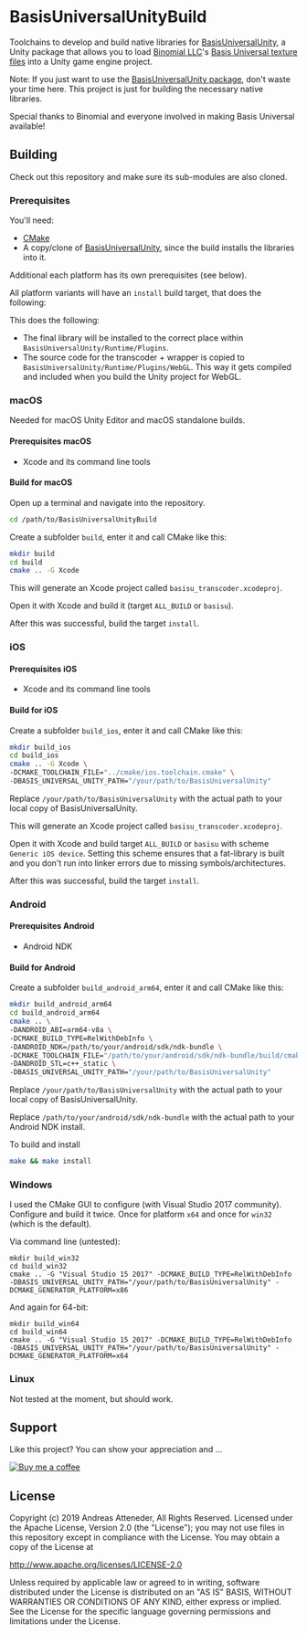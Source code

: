 # BasisUniversalUnityBuild

Toolchains to develop and build native libraries for [BasisUniversalUnity](https://github.com/atteneder/BasisUniversalUnity), a Unity package that allows you to load [Binomial LLC](http://www.binomial.info)'s [Basis Universal texture files](https://github.com/BinomialLLC/basis_universal) into a Unity game engine project.

Note: If you just want to use the [BasisUniversalUnity package](https://github.com/atteneder/BasisUniversalUnity), don't waste your time here. This project is just for building the necessary native libraries.

Special thanks to Binomial and everyone involved in making Basis Universal available!

## Building

Check out this repository and make sure its sub-modules are also cloned.

### Prerequisites

You'll need:

- [CMake](https://cmake.org)
- A copy/clone of [BasisUniversalUnity](https://github.com/atteneder/BasisUniversalUnity), since the build installs the libraries into it.

Additional each platform has its own prerequisites (see below).

All platform variants will have an `install` build target, that does the following:

This does the following:

- The final library will be installed to the correct place within `BasisUniversalUnity/Runtime/Plugins`.
- The source code for the transcoder + wrapper is copied to `BasisUniversalUnity/Runtime/Plugins/WebGL`. This way it gets compiled and included when you build the Unity project for WebGL.

### macOS

Needed for macOS Unity Editor and macOS standalone builds.

#### Prerequisites macOS

- Xcode and its command line tools

#### Build for macOS

Open up a terminal and navigate into the repository.

```bash
cd /path/to/BasisUniversalUnityBuild
```

Create a subfolder `build`, enter it and call CMake like this:

```bash
mkdir build
cd build
cmake .. -G Xcode
```

This will generate an Xcode project called `basisu_transcoder.xcodeproj`.

Open it with Xcode and build it (target `ALL_BUILD` or `basisu`).

After this was successful, build the target `install`.

### iOS

#### Prerequisites iOS

- Xcode and its command line tools

#### Build for iOS

Create a subfolder `build_ios`, enter it and call CMake like this:

```bash
mkdir build_ios
cd build_ios
cmake .. -G Xcode \
-DCMAKE_TOOLCHAIN_FILE="../cmake/ios.toolchain.cmake" \
-DBASIS_UNIVERSAL_UNITY_PATH="/your/path/to/BasisUniversalUnity"
```

Replace `/your/path/to/BasisUniversalUnity` with the actual path to your local copy of BasisUniversalUnity.

This will generate an Xcode project called `basisu_transcoder.xcodeproj`.

Open it with Xcode and build target `ALL_BUILD` or `basisu` with scheme `Generic iOS device`. Setting this scheme ensures that a fat-library is built and you don't run into linker errors due to missing symbols/architectures.

After this was successful, build the target `install`.

### Android

#### Prerequisites Android

- Android NDK

#### Build for Android

Create a subfolder `build_android_arm64`, enter it and call CMake like this:

```bash
mkdir build_android_arm64
cd build_android_arm64
cmake .. \
-DANDROID_ABI=arm64-v8a \
-DCMAKE_BUILD_TYPE=RelWithDebInfo \
-DANDROID_NDK=/path/to/your/android/sdk/ndk-bundle \
-DCMAKE_TOOLCHAIN_FILE="/path/to/your/android/sdk/ndk-bundle/build/cmake/android.toolchain.cmake" \
-DANDROID_STL=c++_static \
-DBASIS_UNIVERSAL_UNITY_PATH="/your/path/to/BasisUniversalUnity"
```

Replace `/your/path/to/BasisUniversalUnity` with the actual path to your local copy of BasisUniversalUnity.

Replace `/path/to/your/android/sdk/ndk-bundle` with the actual path to your Android NDK install.

To build and install

```bash
make && make install
```

### Windows

I used the CMake GUI to configure (with Visual Studio 2017 community). Configure and build it twice. Once for platform `x64` and once for `win32` (which is the default).

Via command line (untested):

```batch
mkdir build_win32
cd build_win32
cmake .. -G "Visual Studio 15 2017" -DCMAKE_BUILD_TYPE=RelWithDebInfo -DBASIS_UNIVERSAL_UNITY_PATH="/your/path/to/BasisUniversalUnity" -DCMAKE_GENERATOR_PLATFORM=x86
```

And again for 64-bit:

```batch
mkdir build_win64
cd build_win64
cmake .. -G "Visual Studio 15 2017" -DCMAKE_BUILD_TYPE=RelWithDebInfo -DBASIS_UNIVERSAL_UNITY_PATH="/your/path/to/BasisUniversalUnity" -DCMAKE_GENERATOR_PLATFORM=x64
```

### Linux

Not tested at the moment, but should work.

## Support

Like this project? You can show your appreciation and ...

[![Buy me a coffee](https://az743702.vo.msecnd.net/cdn/kofi1.png?v=0)](https://ko-fi.com/C0C3BW7G)

## License

Copyright (c) 2019 Andreas Atteneder, All Rights Reserved.
Licensed under the Apache License, Version 2.0 (the "License");
you may not use files in this repository except in compliance with the License.
You may obtain a copy of the License at

   <http://www.apache.org/licenses/LICENSE-2.0>

Unless required by applicable law or agreed to in writing, software
distributed under the License is distributed on an "AS IS" BASIS,
WITHOUT WARRANTIES OR CONDITIONS OF ANY KIND, either express or implied.
See the License for the specific language governing permissions and
limitations under the License.
